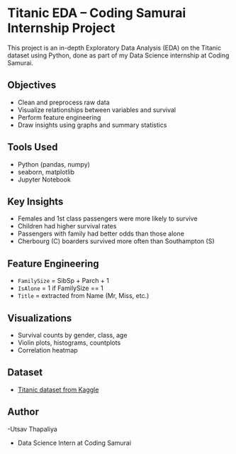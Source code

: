 #  Titanic EDA – Coding Samurai Internship Project

This project is an in-depth Exploratory Data Analysis (EDA) on the Titanic dataset using Python, done as part of my Data Science internship at Coding Samurai.

## Objectives
- Clean and preprocess raw data
- Visualize relationships between variables and survival
- Perform feature engineering
- Draw insights using graphs and summary statistics

## Tools Used
- Python (pandas, numpy)
- seaborn, matplotlib
- Jupyter Notebook

## Key Insights
- Females and 1st class passengers were more likely to survive
- Children had higher survival rates
- Passengers with family had better odds than those alone
- Cherbourg (C) boarders survived more often than Southampton (S)

## Feature Engineering
- `FamilySize` = SibSp + Parch + 1
- `IsAlone` = 1 if FamilySize == 1
- `Title` = extracted from Name (Mr, Miss, etc.)

## Visualizations
- Survival counts by gender, class, age
- Violin plots, histograms, countplots
- Correlation heatmap

## Dataset
- [Titanic dataset from Kaggle](https://www.kaggle.com/datasets/brendan45774/titanic)


## Author
-Utsav Thapaliya
- Data Science Intern at Coding Samurai

